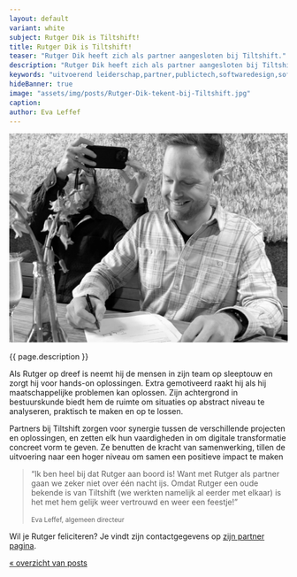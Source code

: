 ```yaml
---
layout: default
variant: white
subject: Rutger Dik is Tiltshift!
title: Rutger Dik is Tiltshift!
teaser: "Rutger Dik heeft zich als partner aangesloten bij Tiltshift."
description: "Rutger Dik heeft zich als partner aangesloten bij Tiltshift - Uitvoerend leiderschap in digitale transformatie."
keywords: "uitvoerend leiderschap,partner,publictech,softwaredesign,softwaredesignthinking,designthinking,developers,overheid"
hideBanner: true
image: "assets/img/posts/Rutger-Dik-tekent-bij-Tiltshift.jpg"
caption:
author: Eva Leffef
---
```

<div class="article-image">
    <img src="/assets/img/posts/Rutger-Dik-tekent-bij-Tiltshift.jpg">
</div>

{{ page.description }}

Als Rutger op dreef is neemt hij de mensen in zijn team op sleeptouw en zorgt hij voor hands-on oplossingen. Extra gemotiveerd raakt hij als hij maatschappelijke problemen kan oplossen. Zijn achtergrond in bestuurskunde biedt hem de ruimte om situaties op abstract niveau te analyseren, praktisch te maken en op te lossen.

Partners bij Tiltshift zorgen voor synergie tussen de verschillende projecten en oplossingen, en zetten elk hun vaardigheden in om digitale transformatie concreet vorm te geven. Ze benutten de kracht van samenwerking, tillen de uitvoering naar een hoger niveau om samen een positieve impact te maken

> “Ik ben heel bij dat Rutger aan boord is! Want met Rutger als partner gaan we zeker niet over één nacht ijs. Omdat Rutger een oude bekende is van Tiltshift (we werkten namelijk al eerder met elkaar) is het met hem gelijk weer vertrouwd en weer een feestje!”
>
> <small>Eva Leffef, algemeen directeur</small>

Wil je Rutger feliciteren? Je vindt zijn contactgegevens op [zijn partner pagina](https://www.tiltshift.nl/mensen/rutger-dik/).

[« overzicht van posts](/posts/)
